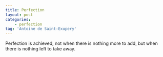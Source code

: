 ```yaml
---
title: Perfection
layout: post
categories:
    - perfection
tag: 'Antoine de Saint-Exupery'
---
```


Perfection is achieved, not when there is nothing more to add, but when there is nothing left to take away.